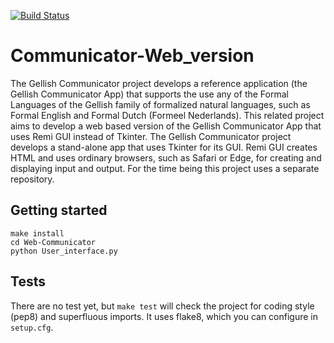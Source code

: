 [![Build Status](https://travis-ci.org/AndriesSHP/Communicator-Web_version-.svg?branch=master)](https://travis-ci.org/AndriesSHP/Communicator-Web_version-)

# Communicator-Web_version
The Gellish Communicator project develops a reference application (the Gellish Communicator App) that supports the use any of the Formal Languages of the Gellish family of formalized natural languages, such as Formal English and Formal Dutch (Formeel Nederlands).
This related project aims to develop a web based version of the Gellish Communicator App that uses Remi GUI instead of Tkinter.
The Gellish Communicator project develops a stand-alone app that uses Tkinter for its GUI.
Remi GUI creates HTML and uses ordinary browsers, such as Safari or Edge, for creating and displaying input and output.
For the time being this project uses a separate repository.


## Getting started

    make install
    cd Web-Communicator
    python User_interface.py


## Tests

There are no test yet, but `make test` will check the project for coding style
(pep8) and superfluous imports. It uses flake8, which you can configure in
`setup.cfg`.
